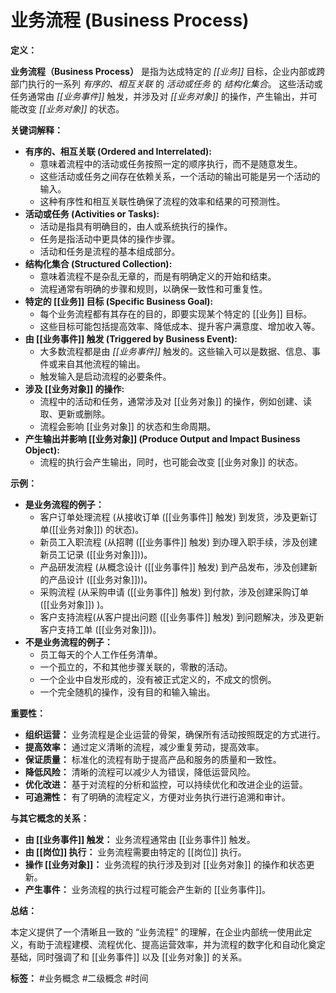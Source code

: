 # 业务流程 (Business Process)

**定义：**

**业务流程（Business Process）** 是指为达成特定的 *[[业务]]* 目标，企业内部或跨部门执行的一系列 *有序的、相互关联* 的 *活动或任务* 的 *结构化集合*。 这些活动或任务通常由 *[[业务事件]]* 触发，并涉及对 *[[业务对象]]* 的操作，产生输出，并可能改变 *[[业务对象]]* 的状态。

**关键词解释：**

*   **有序的、相互关联 (Ordered and Interrelated):**
    *   意味着流程中的活动或任务按照一定的顺序执行，而不是随意发生。
    *   这些活动或任务之间存在依赖关系，一个活动的输出可能是另一个活动的输入。
    *   这种有序性和相互关联性确保了流程的效率和结果的可预测性。
*   **活动或任务 (Activities or Tasks):**
    *   活动是指具有明确目的，由人或系统执行的操作。
    *   任务是指活动中更具体的操作步骤。
    *   活动和任务是流程的基本组成部分。
*   **结构化集合 (Structured Collection):**
    *   意味着流程不是杂乱无章的，而是有明确定义的开始和结束。
    *   流程通常有明确的步骤和规则，以确保一致性和可重复性。
*   **特定的 [[业务]] 目标 (Specific Business Goal):**
    *   每个业务流程都有其存在的目的，即要实现某个特定的 [[业务]] 目标。
    *   这些目标可能包括提高效率、降低成本、提升客户满意度、增加收入等。
*   **由 [[业务事件]] 触发 (Triggered by Business Event):**
    *   大多数流程都是由 *[[业务事件]]* 触发的。这些输入可以是数据、信息、事件或来自其他流程的输出。
    *   触发输入是启动流程的必要条件。
*   **涉及 [[业务对象]] 的操作:**
    * 流程中的活动和任务，通常涉及对 [[业务对象]] 的操作，例如创建、读取、更新或删除。
    *  流程会影响 [[业务对象]] 的状态和生命周期。
*  **产生输出并影响 [[业务对象]] (Produce Output and Impact Business Object):**
    * 流程的执行会产生输出，同时，也可能会改变 [[业务对象]] 的状态。

**示例：**

*   **是业务流程的例子：**
    *   客户订单处理流程 (从接收订单 ([[业务事件]] 触发) 到发货，涉及更新订单([[业务对象]]) 的状态)。
    *   新员工入职流程 (从招聘 ([[业务事件]] 触发) 到办理入职手续，涉及创建新员工记录 ([[业务对象]]))。
    *   产品研发流程 (从概念设计 ([[业务事件]] 触发) 到产品发布，涉及创建新的产品设计 ([[业务对象]]))。
    *   采购流程 (从采购申请 ([[业务事件]] 触发) 到付款，涉及创建采购订单 ([[业务对象]]) )。
    *   客户支持流程(从客户提出问题 ([[业务事件]] 触发) 到问题解决，涉及更新客户支持工单 ([[业务对象]]))。
*   **不是业务流程的例子：**
    *   员工每天的个人工作任务清单。
    *   一个孤立的，不和其他步骤关联的，零散的活动。
    *   一个企业中自发形成的，没有被正式定义的，不成文的惯例。
    *   一个完全随机的操作，没有目的和输入输出。

**重要性：**

*   **组织运营：** 业务流程是企业运营的骨架，确保所有活动按照既定的方式进行。
*   **提高效率：** 通过定义清晰的流程，减少重复劳动，提高效率。
*   **保证质量：** 标准化的流程有助于提高产品和服务的质量和一致性。
*   **降低风险：** 清晰的流程可以减少人为错误，降低运营风险。
*   **优化改进：** 基于对流程的分析和监控，可以持续优化和改进企业的运营。
*   **可追溯性：** 有了明确的流程定义，方便对业务执行进行追溯和审计。

**与其它概念的关系：**

*   **由 [[业务事件]] 触发：** 业务流程通常由 [[业务事件]] 触发。
*   **由 [[岗位]] 执行：** 业务流程需要由特定的 [[岗位]] 执行。
*   **操作 [[业务对象]]：** 业务流程的执行涉及到对 [[业务对象]] 的操作和状态更新。
*   **产生事件：** 业务流程的执行过程可能会产生新的 [[业务事件]]。

**总结：**

本定义提供了一个清晰且一致的 “业务流程” 的理解，在企业内部统一使用此定义，有助于流程建模、流程优化、提高运营效率，并为流程的数字化和自动化奠定基础，同时强调了和 [[业务事件]] 以及 [[业务对象]] 的关系。

 **标签：** #业务概念 #二级概念 #时间